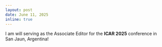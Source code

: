 ```yaml
---
layout: post
date: June 11, 2025
inline: true
---
```


 I am will serving as the Associate Editor for the <b>ICAR 2025</b> conference in San Jaun, Argentina!

